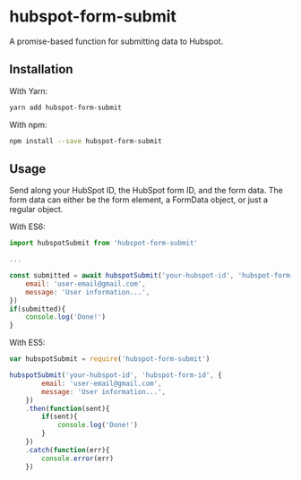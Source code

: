 # hubspot-form-submit

A promise-based function for submitting data to Hubspot.

## Installation

With Yarn:

```bash
yarn add hubspot-form-submit
```

With npm:

```bash
npm install --save hubspot-form-submit
```

## Usage

Send along your HubSpot ID, the HubSpot form ID, and the form data. The form data can either be the form element, a FormData object, or just a regular object.

With ES6:

```javascript
import hubspotSubmit from 'hubspot-form-submit'

...

const submitted = await hubspotSubmit('your-hubspot-id', 'hubspot-form-id', {
	email: 'user-email@gmail.com',
	message: 'User information...',
})
if(submitted){
	console.log('Done!')
}
```

With ES5:

```javascript
var hubspotSubmit = require('hubspot-form-submit')

hubspotSubmit('your-hubspot-id', 'hubspot-form-id', {
		email: 'user-email@gmail.com',
		message: 'User information...',
	})
	.then(function(sent){
		if(sent){
			console.log('Done!')
		}
	})
	.catch(function(err){
		console.error(err)
	})
```
